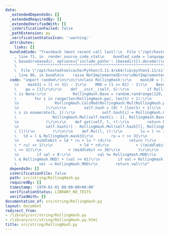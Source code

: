 ```yaml
---
data:
  _extendedDependsOn: []
  _extendedRequiredBy: []
  _extendedVerifiedWith: []
  _isVerificationFailed: false
  _pathExtension: py
  _verificationStatusIcon: ':warning:'
  attributes:
    links: []
  bundledCode: "Traceback (most recent call last):\n  File \"/opt/hostedtoolcache/Python/3.11.4/x64/lib/python3.11/site-packages/onlinejudge_verify/documentation/build.py\"\
    , line 71, in _render_source_code_stat\n    bundled_code = language.bundle(stat.path,\
    \ basedir=basedir, options={'include_paths': [basedir]}).decode()\n          \
    \         ^^^^^^^^^^^^^^^^^^^^^^^^^^^^^^^^^^^^^^^^^^^^^^^^^^^^^^^^^^^^^^^^^^^^^^^^^^^^^^^^^\n\
    \  File \"/opt/hostedtoolcache/Python/3.11.4/x64/lib/python3.11/site-packages/onlinejudge_verify/languages/python.py\"\
    , line 96, in bundle\n    raise NotImplementedError\nNotImplementedError\n"
  code: "import random\r\n\r\n\r\nclass RollingHash:\r\n    mask30 = (1 << 30) - 1\r\
    \n    mask31 = (1 << 31) - 1\r\n    MOD = (1 << 61) - 1\r\n    Base = None\r\n\
    \    pw = [1]\r\n\r\n    def __init__(self, S):\r\n        if RollingHash.Base\
    \ is None:\r\n            RollingHash.Base = random.randrange(129, 1 << 30)\r\n\
    \        for i in range(len(RollingHash.pw), len(S) + 1):\r\n            RollingHash.pw.append(\r\
    \n                RollingHash.CalcMod(RollingHash.Mul(RollingHash.pw[i - 1], self.__class__.Base))\r\
    \n            )\r\n\r\n        self.hash = [0] * (len(S) + 1)\r\n        for i,\
    \ s in enumerate(S, 1):\r\n            self.hash[i] = RollingHash.CalcMod(\r\n\
    \                RollingHash.Mul(self.hash[i - 1], RollingHash.Base) + ord(s)\r\
    \n            )\r\n\r\n    def get(self, l, r):\r\n        return RollingHash.CalcMod(\r\
    \n            self.hash[r] - RollingHash.Mul(self.hash[l], RollingHash.pw[r -\
    \ l])\r\n        )\r\n\r\n    def Mul(l, r):\r\n        lu = l >> 31\r\n     \
    \   ld = l & RollingHash.mask31\r\n        ru = r >> 31\r\n        rd = r & RollingHash.mask31\r\
    \n        middlebit = ld * ru + lu * rd\r\n        return (\r\n            ((lu\
    \ * ru) << 1)\r\n            + ld * rd\r\n            + ((middlebit & RollingHash.mask30)\
    \ << 31)\r\n            + (middlebit >> 30)\r\n        )\r\n\r\n    def CalcMod(val):\r\
    \n        if val < 0:\r\n            val %= RollingHash.MOD\r\n        val = (val\
    \ & RollingHash.MOD) + (val >> 61)\r\n        if val > RollingHash.MOD:\r\n  \
    \          val -= RollingHash.MOD\r\n        return val\r\n"
  dependsOn: []
  isVerificationFile: false
  path: src/string/RollingHash.py
  requiredBy: []
  timestamp: '1970-01-01 00:00:00+00:00'
  verificationStatus: LIBRARY_NO_TESTS
  verifiedWith: []
documentation_of: src/string/RollingHash.py
layout: document
redirect_from:
- /library/src/string/RollingHash.py
- /library/src/string/RollingHash.py.html
title: src/string/RollingHash.py
---
```


